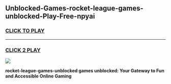
## Unblocked-Games-rocket-league-games-unblocked-Play-Free-npyai
<h3>
<a href="https://premium76.site?title=rocket-league-games-unblocked&ref=19M">CLICK TO PLAY</a></h3>
<hr>

<h3>
<a href="https://premium76.site?title=rocket-league-games-unblocked&ref=19M">CLICK 2 PLAY</a>
  
</h3>

<a href="https://premium76.site?title=rocket-league-games-unblocked&ref=19M"><img src="https://clearcache.store/games.png"></a>


**rocket-league-games-unblocked games unblocked: Your Gateway to Fun and Accessible Online Gaming**

